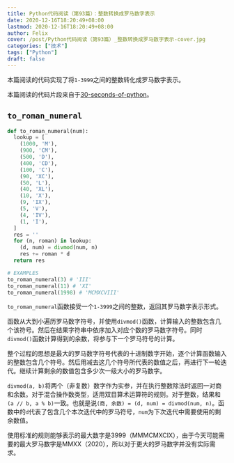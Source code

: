 ```yaml
---
title: Python代码阅读（第93篇）：整数转换成罗马数字表示
date: 2020-12-16T18:20:49+08:00
lastmod: 2020-12-16T18:20:49+08:00
author: Felix
cover: /post/Python代码阅读（第93篇）_整数转换成罗马数字表示-cover.jpg
categories: ["技术"]
tags: ["Python"]
draft: false
---
```


本篇阅读的代码实现了将`1-3999`之间的整数转化成罗马数字表示。

本篇阅读的代码片段来自于[30-seconds-of-python](https://github.com/30-seconds/30-seconds-of-python)。

<!--more-->

## `to_roman_numeral`

```py
def to_roman_numeral(num):
  lookup = [
    (1000, 'M'),
    (900, 'CM'),
    (500, 'D'),
    (400, 'CD'),
    (100, 'C'),
    (90, 'XC'),
    (50, 'L'),
    (40, 'XL'),
    (10, 'X'),
    (9, 'IX'),
    (5, 'V'),
    (4, 'IV'),
    (1, 'I'),
  ]
  res = ''
  for (n, roman) in lookup:
    (d, num) = divmod(num, n)
    res += roman * d
  return res

# EXAMPLES
to_roman_numeral(3) # 'III'
to_roman_numeral(11) # 'XI'
to_roman_numeral(1998) # 'MCMXCVIII'
```

`to_roman_numeral`函数接受一个`1-3999`之间的整数，返回其罗马数字表示形式。

函数从大到小遍历罗马数字符号，并使用`divmod()`函数，计算输入的整数包含几个该符号。然后在结果字符串中依序加入对应个数的罗马数字符号。同时`divmod()`函数计算得到的余数，将参与下一个罗马符号的计算。

整个过程的思想是最大的罗马数字符号代表的十进制数字开始，逐个计算函数输入的整数包含几个符号。然后用减去这几个符号所代表的数值之后，再进行下一轮迭代。继续计算剩余的数值包含多少次一级大小的罗马数字。

`divmod(a, b)`将两个（非复数）数字作为实参，并在执行整数除法时返回一对商和余数。对于混合操作数类型，适用双目算术运算符的规则。对于整数，结果和`(a // b, a % b)`一致。也就是说`(商, 余数) = (d, num) = divmod(num, n)`。函数中的`d`代表了包含几个本次迭代中的罗马符号，`num`为下次迭代中需要使用的剩余数值。

使用标准的规则能够表示的最大数字是3999（MMMCMXCIX），由于今天可能需要的最大罗马数字是MMXX（2020），所以对于更大的罗马数字并没有实际需求。